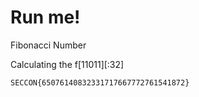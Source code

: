 # Run me!

Fibonacci Number

Calculating the f[11011][:32]

`SECCON{65076140832331717667772761541872}`
